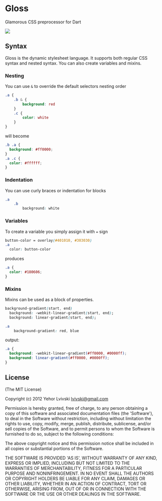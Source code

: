 # Gloss
Glamorous CSS preprocessor for Dart 

[![](https://drone.io/lvivski/gloss/status.png)](https://drone.io/lvivski/gloss/latest)

## Syntax
Gloss is the dynamic stylesheet language. It supports both regular CSS syntax and nested syntax. You can also create variables and mixins.

### Nesting
You can use `&` to override the default selectors nesting order
```css
.a {
	.b & {
		background: red
	}
	.c {
		color: white
	}
}
```
will become
```css
.b .a {
  background: #ff0000;
}
.a .c {
  color: #ffffff;
}
```

### Indentation
You can use curly braces or indentation for blocks
```css
.a
	.b
		background: white
```

### Variables
To create a variable you simply assign it with `=` sign
```css
button-color = overlay(#401010, #303030)
.a
  color: button-color
```
produces
```css
.a {
  color: #180606;
}
```

### Mixins
Mixins can be used as a block of properties.
```css
background-gradient(start, end)
  background: -webkit-linear-gradient(start, end);
  background: linear-gradient(start, end);

.a
	background-gradient: red, blue
```
output:
```css
.a {
  background: -webkit-linear-gradient(#ff0000, #0000ff);
  background: linear-gradient(#ff0000, #0000ff);
}
```


## License

(The MIT License)

Copyright (c) 2012 Yehor Lvivski <lvivski@gmail.com>

Permission is hereby granted, free of charge, to any person obtaining
a copy of this software and associated documentation files (the
'Software'), to deal in the Software without restriction, including
without limitation the rights to use, copy, modify, merge, publish,
distribute, sublicense, and/or sell copies of the Software, and to
permit persons to whom the Software is furnished to do so, subject to
the following conditions:

The above copyright notice and this permission notice shall be
included in all copies or substantial portions of the Software.

THE SOFTWARE IS PROVIDED 'AS IS', WITHOUT WARRANTY OF ANY KIND,
EXPRESS OR IMPLIED, INCLUDING BUT NOT LIMITED TO THE WARRANTIES OF
MERCHANTABILITY, FITNESS FOR A PARTICULAR PURPOSE AND NONINFRINGEMENT.
IN NO EVENT SHALL THE AUTHORS OR COPYRIGHT HOLDERS BE LIABLE FOR ANY
CLAIM, DAMAGES OR OTHER LIABILITY, WHETHER IN AN ACTION OF CONTRACT,
TORT OR OTHERWISE, ARISING FROM, OUT OF OR IN CONNECTION WITH THE
SOFTWARE OR THE USE OR OTHER DEALINGS IN THE SOFTWARE.
